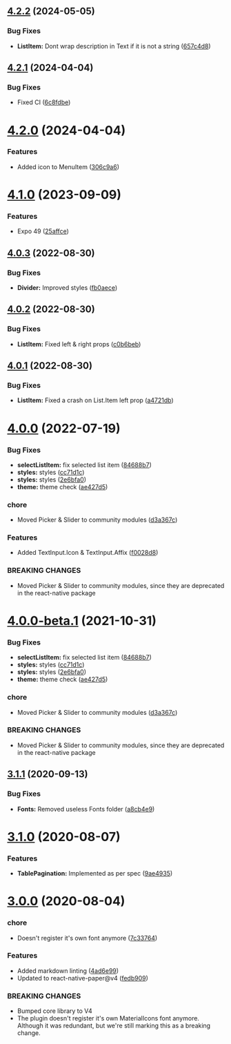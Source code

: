 ## [4.2.2](https://github.com/BlueBaseJS/plugin-react-native-paper/compare/v4.2.1...v4.2.2) (2024-05-05)

### Bug Fixes

-   **ListItem:** Dont wrap description in Text if it is not a string ([657c4d8](https://github.com/BlueBaseJS/plugin-react-native-paper/commit/657c4d8e7b61593a128d537a3203ad2dafc55663))

## [4.2.1](https://github.com/BlueBaseJS/plugin-react-native-paper/compare/v4.2.0...v4.2.1) (2024-04-04)

### Bug Fixes

-   Fixed CI ([6c8fdbe](https://github.com/BlueBaseJS/plugin-react-native-paper/commit/6c8fdbe5ca76523fa574362b6a51d8ca8a19ca7c))

# [4.2.0](https://github.com/BlueBaseJS/plugin-react-native-paper/compare/v4.1.0...v4.2.0) (2024-04-04)

### Features

-   Added icon to MenuItem ([306c9a6](https://github.com/BlueBaseJS/plugin-react-native-paper/commit/306c9a6ef7726de9b1cecfe9615799f1c82fdb1c))

# [4.1.0](https://github.com/BlueBaseJS/plugin-react-native-paper/compare/v4.0.3...v4.1.0) (2023-09-09)

### Features

-   Expo 49 ([25affce](https://github.com/BlueBaseJS/plugin-react-native-paper/commit/25affce5803a53a440b8fe3204b22d309b133cef))

## [4.0.3](https://github.com/BlueBaseJS/plugin-react-native-paper/compare/v4.0.2...v4.0.3) (2022-08-30)

### Bug Fixes

-   **Divider:** Improved styles ([fb0aece](https://github.com/BlueBaseJS/plugin-react-native-paper/commit/fb0aece))

## [4.0.2](https://github.com/BlueBaseJS/plugin-react-native-paper/compare/v4.0.1...v4.0.2) (2022-08-30)

### Bug Fixes

-   **ListItem:** Fixed left & right props ([c0b6beb](https://github.com/BlueBaseJS/plugin-react-native-paper/commit/c0b6beb))

## [4.0.1](https://github.com/BlueBaseJS/plugin-react-native-paper/compare/v4.0.0...v4.0.1) (2022-08-30)

### Bug Fixes

-   **ListItem:** Fixed a crash on List.Item left prop ([a4721db](https://github.com/BlueBaseJS/plugin-react-native-paper/commit/a4721db))

# [4.0.0](https://github.com/BlueBaseJS/plugin-react-native-paper/compare/v3.1.1...v4.0.0) (2022-07-19)

### Bug Fixes

-   **selectListItem:** fix selected list item ([84688b7](https://github.com/BlueBaseJS/plugin-react-native-paper/commit/84688b7))
-   **styles:** styles ([cc71d1c](https://github.com/BlueBaseJS/plugin-react-native-paper/commit/cc71d1c))
-   **styles:** styles ([2e6bfa0](https://github.com/BlueBaseJS/plugin-react-native-paper/commit/2e6bfa0))
-   **theme:** theme check ([ae427d5](https://github.com/BlueBaseJS/plugin-react-native-paper/commit/ae427d5))

### chore

-   Moved Picker & Slider to community modules ([d3a367c](https://github.com/BlueBaseJS/plugin-react-native-paper/commit/d3a367c))

### Features

-   Added TextInput.Icon & TextInput.Affix ([f0028d8](https://github.com/BlueBaseJS/plugin-react-native-paper/commit/f0028d8))

### BREAKING CHANGES

-   Moved Picker & Slider to community modules, since they are deprecated in the react-native package

# [4.0.0-beta.1](https://github.com/BlueBaseJS/plugin-react-native-paper/compare/v3.1.1...v4.0.0-beta.1) (2021-10-31)

### Bug Fixes

-   **selectListItem:** fix selected list item ([84688b7](https://github.com/BlueBaseJS/plugin-react-native-paper/commit/84688b7))
-   **styles:** styles ([cc71d1c](https://github.com/BlueBaseJS/plugin-react-native-paper/commit/cc71d1c))
-   **styles:** styles ([2e6bfa0](https://github.com/BlueBaseJS/plugin-react-native-paper/commit/2e6bfa0))
-   **theme:** theme check ([ae427d5](https://github.com/BlueBaseJS/plugin-react-native-paper/commit/ae427d5))

### chore

-   Moved Picker & Slider to community modules ([d3a367c](https://github.com/BlueBaseJS/plugin-react-native-paper/commit/d3a367c))

### BREAKING CHANGES

-   Moved Picker & Slider to community modules, since they are deprecated in the react-native package

## [3.1.1](https://github.com/BlueBaseJS/plugin-react-native-paper/compare/v3.1.0...v3.1.1) (2020-09-13)

### Bug Fixes

-   **Fonts:** Removed useless Fonts folder ([a8cb4e9](https://github.com/BlueBaseJS/plugin-react-native-paper/commit/a8cb4e9))

# [3.1.0](https://github.com/BlueBaseJS/plugin-react-native-paper/compare/v3.0.0...v3.1.0) (2020-08-07)

### Features

-   **TablePagination:** Implemented as per spec ([9ae4935](https://github.com/BlueBaseJS/plugin-react-native-paper/commit/9ae4935))

# [3.0.0](https://github.com/BlueBaseJS/plugin-react-native-paper/compare/v2.4.0...v3.0.0) (2020-08-04)

### chore

-   Doesn't register it's own font anymore ([7c33764](https://github.com/BlueBaseJS/plugin-react-native-paper/commit/7c33764))

### Features

-   Added markdown linting ([4ad6e99](https://github.com/BlueBaseJS/plugin-react-native-paper/commit/4ad6e99))
-   Updated to react-native-paper@v4 ([fedb909](https://github.com/BlueBaseJS/plugin-react-native-paper/commit/fedb909))

### BREAKING CHANGES

-   Bumped core library to V4
-   The plugin doesn't register it's own MaterialIcons font anymore. Although it was redundant, but we're still marking this as a breaking change.
